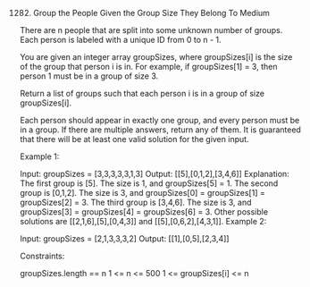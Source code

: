 1282. Group the People Given the Group Size They Belong To
Medium

There are n people that are split into some unknown number of groups. Each person is labeled with a unique ID from 0 to n - 1.

You are given an integer array groupSizes, where groupSizes[i] is the size of the group that person i is in. For example, if groupSizes[1] = 3, then person 1 must be in a group of size 3.

Return a list of groups such that each person i is in a group of size groupSizes[i].

Each person should appear in exactly one group, and every person must be in a group. If there are multiple answers, return any of them. It is guaranteed that there will be at least one valid solution for the given input.

 

Example 1:

Input: groupSizes = [3,3,3,3,3,1,3]
Output: [[5],[0,1,2],[3,4,6]]
Explanation: 
The first group is [5]. The size is 1, and groupSizes[5] = 1.
The second group is [0,1,2]. The size is 3, and groupSizes[0] = groupSizes[1] = groupSizes[2] = 3.
The third group is [3,4,6]. The size is 3, and groupSizes[3] = groupSizes[4] = groupSizes[6] = 3.
Other possible solutions are [[2,1,6],[5],[0,4,3]] and [[5],[0,6,2],[4,3,1]].
Example 2:

Input: groupSizes = [2,1,3,3,3,2]
Output: [[1],[0,5],[2,3,4]]
 

Constraints:

groupSizes.length == n
1 <= n <= 500
1 <= groupSizes[i] <= n